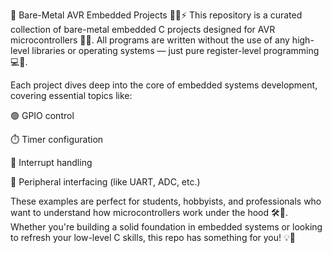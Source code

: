 🔧 Bare-Metal AVR Embedded Projects 👨‍💻⚡
This repository is a curated collection of bare-metal embedded C projects designed for AVR microcontrollers 🧠🔌. All programs are written without the use of any high-level libraries or operating systems — just pure register-level programming 💻📘.

Each project dives deep into the core of embedded systems development, covering essential topics like:

🟢 GPIO control

⏱️ Timer configuration

🔁 Interrupt handling

📡 Peripheral interfacing (like UART, ADC, etc.)

These examples are perfect for students, hobbyists, and professionals who want to understand how microcontrollers work under the hood 🛠️🚀. Whether you're building a solid foundation in embedded systems or looking to refresh your low-level C skills, this repo has something for you! 💡📂
